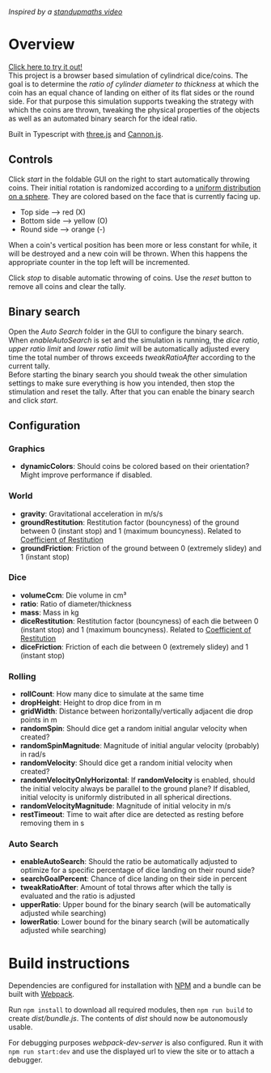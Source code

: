 *Inspired by a [standupmaths video](https://youtu.be/-qqPKKOU-yY)*

# Overview

[Click here to try it out!](https://rojetto.github.io/weird_dice/)  
This project is a browser based simulation of cylindrical dice/coins.
The goal is to determine the *ratio of cylinder diameter to thickness* at which the coin has an equal chance of landing
on either of its flat sides or the round side.
For that purpose this simulation supports tweaking the strategy with which the coins are thrown, tweaking the physical
properties of the objects as well as an automated binary search for the ideal ratio.

Built in Typescript with [three.js](https://threejs.org/) and [Cannon.js](http://www.cannonjs.org/).

## Controls

Click *start* in the foldable GUI on the right to start automatically throwing coins.
Their initial rotation is randomized according to a [uniform distribution on a sphere](http://mathworld.wolfram.com/SpherePointPicking.html).
They are colored based on the face that is currently facing up.
- Top side --> red (X)
- Bottom side --> yellow (O)
- Round side --> orange (-)

When a coin's vertical position has been more or less constant for while, it will be destroyed and a new coin will be
thrown. When this happens the appropriate counter in the top left will be incremented.

Click *stop* to disable automatic throwing of coins. Use the *reset* button to remove all coins and clear the tally.

## Binary search

Open the *Auto Search* folder in the GUI to configure the binary search.  
When *enableAutoSearch* is set and the simulation is running, the *dice ratio*, *upper ratio limit* and
*lower ratio limit* will be automatically adjusted every time the total number of throws exceeds *tweakRatioAfter*
according to the current tally.  
Before starting the binary search you should tweak the other simulation settings to make sure everything is how you
intended, then stop the stimulation and reset the tally. After that you can enable the binary search and click *start*.

## Configuration

### Graphics
- **dynamicColors**: Should coins be colored based on their orientation? Might improve performance if disabled.

### World
- **gravity**: Gravitational acceleration in m/s/s
- **groundRestitution**: Restitution factor (bouncyness) of the ground between 0 (instant stop) and 1
(maximum bouncyness). Related to
[Coefficient of Restitution](https://en.wikipedia.org/wiki/Coefficient_of_restitution)
- **groundFriction**: Friction of the ground between 0 (extremely slidey) and 1 (instant stop)

### Dice
- **volumeCcm**: Die volume in cm³
- **ratio**: Ratio of diameter/thickness
- **mass**: Mass in kg
- **diceRestitution**: Restitution factor (bouncyness) of each die between 0 (instant stop) and 1
(maximum bouncyness). Related to
[Coefficient of Restitution](https://en.wikipedia.org/wiki/Coefficient_of_restitution)
- **diceFriction**: Friction of each die between 0 (extremely slidey) and 1 (instant stop)

### Rolling
- **rollCount**: How many dice to simulate at the same time
- **dropHeight**: Height to drop dice from in m
- **gridWidth**: Distance between horizontally/vertically adjacent die drop points in m
- **randomSpin**: Should dice get a random initial angular velocity when created?
- **randomSpinMagnitude**: Magnitude of initial angular velocity (probably) in rad/s
- **randomVelocity**: Should dice get a random initial velocity when created?
- **randomVelocityOnlyHorizontal**: If **randomVelocity** is enabled, should the initial velocity always be parallel
to the ground plane? If disabled, initial velocity is uniformly distributed in all spherical directions.
- **randomVelocityMagnitude**: Magnitude of initial velocity in m/s
- **restTimeout**: Time to wait after dice are detected as resting before removing them in s

### Auto Search
- **enableAutoSearch**: Should the ratio be automatically adjusted to optimize for a specific percentage of dice landing
on their round side?
- **searchGoalPercent**: Chance of dice landing on their side in percent
- **tweakRatioAfter**: Amount of total throws after which the tally is evaluated and the ratio is adjusted
- **upperRatio**: Upper bound for the binary search (will be automatically adjusted while searching)
- **lowerRatio**: Lower bound for the binary search (will be automatically adjusted while searching)

# Build instructions

Dependencies are configured for installation with [NPM](https://www.npmjs.com/) and a bundle can be built with
[Webpack](https://webpack.js.org/).

Run `npm install` to download all required modules, then `npm run build` to create *dist/bundle.js*.
The contents of *dist* should now be autonomously usable.

For debugging purposes *webpack-dev-server* is also configured.
Run it with `npm run start:dev` and use the displayed url to view the site or to attach a debugger. 